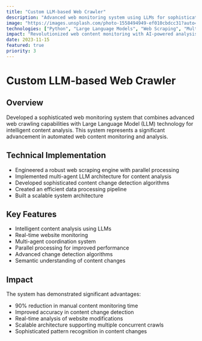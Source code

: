 ```yaml
---
title: "Custom LLM-based Web Crawler"
description: "Advanced web monitoring system using LLMs for sophisticated content analysis and tracking"
image: "https://images.unsplash.com/photo-1558494949-ef010cbdcc31?auto=format&fit=crop&q=80&w=1200&h=675"
technologies: ["Python", "Large Language Models", "Web Scraping", "Multi-agent Systems", "Parallel Processing"]
impact: "Revolutionized web content monitoring with AI-powered analysis and real-time tracking capabilities"
date: 2023-11-15
featured: true
priority: 3
---
```


# Custom LLM-based Web Crawler

## Overview
Developed a sophisticated web monitoring system that combines advanced web crawling capabilities with Large Language Model (LLM) technology for intelligent content analysis. This system represents a significant advancement in automated web content monitoring and analysis.

## Technical Implementation
- Engineered a robust web scraping engine with parallel processing
- Implemented multi-agent LLM architecture for content analysis
- Developed sophisticated content change detection algorithms
- Created an efficient data processing pipeline
- Built a scalable system architecture

## Key Features
- Intelligent content analysis using LLMs
- Real-time website monitoring
- Multi-agent coordination system
- Parallel processing for improved performance
- Advanced change detection algorithms
- Semantic understanding of content changes

## Impact
The system has demonstrated significant advantages:
- 90% reduction in manual content monitoring time
- Improved accuracy in content change detection
- Real-time analysis of website modifications
- Scalable architecture supporting multiple concurrent crawls
- Sophisticated pattern recognition in content changes
